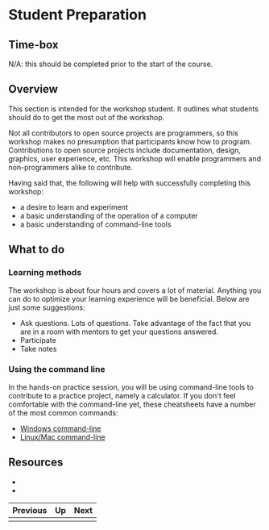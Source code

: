 # Student Preparation


## Time-box

N/A: this should be completed prior to the start of the course.


## Overview

This section is intended for the workshop student. It outlines what students should do to get the most out of the workshop.

Not all contributors to open source projects are programmers, so this workshop makes no presumption that participants know how to program. Contributions to open source projects include documentation, design, graphics, user experience, etc. This workshop will enable programmers and non-programmers alike to contribute. 

Having said that, the following will help with successfully completing this workshop:

* a desire to learn and experiment
* a basic understanding of the operation of a computer
* a basic understanding of command-line tools 


## What to do

### Learning methods

The workshop is about four hours and covers a lot of material. Anything you can do to optimize your learning experience will be beneficial. Below are just some suggestions:

* Ask questions. Lots of questions. Take advantage of the fact that you are in a room with mentors to get your questions answered. 
* Participate
* Take notes


### Using the command line

In the hands-on practice session, you will be using command-line tools to contribute to a practice project, namely a calculator. If you don't feel comfortable with the command-line yet, these cheatsheets have a number of the most common commands:

* [Windows command-line](http://www.cs.columbia.edu/~sedwards/classes/2017/1102-spring/Command%20Prompt%20Cheatsheet.pdf)
* [Linux/Mac command-line](https://files.fosswire.com/2007/08/fwunixref.pdf)


## Resources

* [<resource name>](<resource url>)
* [<resource name>](<resource url>)

| Previous | Up | Next |
|:---------|:---:|-----:|
| [<prev title>](./<filename>.md) | [<section title>](./<filename>.md) | [<next title>](./<filename>.md) |
